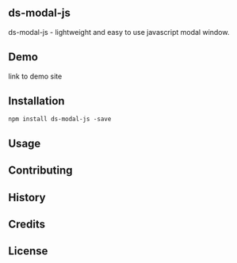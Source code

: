 ## ds-modal-js
ds-modal-js - lightweight and easy to use javascript modal window.

## Demo
link to demo site

## Installation
```
npm install ds-modal-js -save
```

## Usage

## Contributing

## History

## Credits

## License

